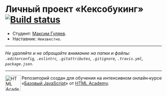 # Личный проект «Кексобукинг» [![Build status][travis-image]][travis-url]

* Студент: [Максим Гуляев](https://up.htmlacademy.ru/javascript/9/user/50787).
* Наставник: `Неизвестно`.

---

_Не удаляйте и не обращайте внимание на папки и файлы:_<br>
_`.editorconfig`, `.eslintrc`, `.gitattributes`, `.gitignore`, `.travis.yml`, `package.json`._

---

<a href="https://htmlacademy.ru/intensive/javascript"><img align="left" width="50" height="50" title="HTML Academy" src="https://up.htmlacademy.ru/static/img/intensive/javascript/logo-for-github.svg"></a>

Репозиторий создан для обучения на интенсивном онлайн‑курсе «[Базовый JavaScript](https://htmlacademy.ru/intensive/javascript)» от [HTML Academy](https://htmlacademy.ru).

[travis-image]: https://travis-ci.org/htmlacademy-javascript/50787-keksobooking.svg?branch=master
[travis-url]: https://travis-ci.org/htmlacademy-javascript/50787-keksobooking

